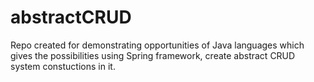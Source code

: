 # abstractCRUD

Repo created for demonstrating opportunities of Java languages which gives the possibilities using Spring framework, create abstract CRUD system constuctions in it.
